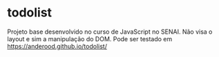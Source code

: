 # todolist

Projeto base desenvolvido no curso de JavaScript no SENAI. Não visa o layout e sim a manipulação do DOM.
Pode ser testado em https://anderood.github.io/todolist/

